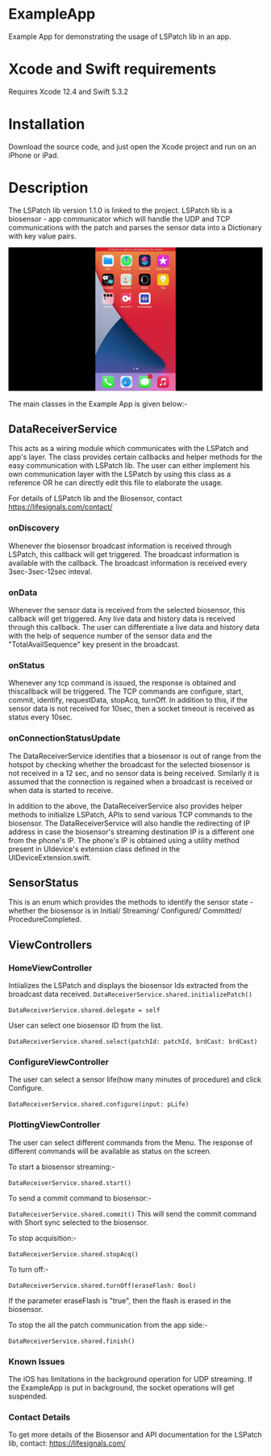 

# ExampleApp
Example App for demonstrating the usage of LSPatch lib in an app.

# Xcode and Swift requirements
Requires Xcode 12.4 and Swift 5.3.2

# Installation
Download the source code, and just open the Xcode project and run on an iPhone or iPad.

# Description
The LSPatch lib version 1.1.0 is linked to the project. LSPatch lib is a biosensor - app communicator which will handle the UDP and TCP communications with the patch and parses the sensor data into a Dictionary with key value pairs. 

![Demo](Images/sample_app_gif.gif)

The main classes in the Example App is given below:-

## DataReceiverService 
This acts as a wiring module which communicates with the LSPatch and app's layer. The class provides certain callbacks and helper methods for the easy communication with LSPatch lib. The user can either implement his own communication layer with the LSPatch by using this class as a reference OR he can directly edit this file to elaborate the usage. 

For details of LSPatch lib and the Biosensor, contact https://lifesignals.com/contact/

### onDiscovery
Whenever the biosensor broadcast information is received through LSPatch, this callback will get triggered. The broadcast information is available with the callback. The broadcast information is received every 3sec-3sec-12sec inteval.
### onData
Whenever the sensor data is received from the selected biosensor, this callback will get triggered. Any live data and history data is received through this callback. The user can differentiate a live data and history data with the help of sequence number of the sensor data and the "TotalAvailSequence" key present in the broadcast.
### onStatus
Whenever any tcp command is issued, the response is obtained and thiscallback will be triggered. The TCP commands are configure, start, commit, identify, requestData, stopAcq, turnOff. In addition to this, if the sensor data is not received for 10sec, then a socket timeout is received as status every 10sec.
### onConnectionStatusUpdate
The DataReceiverService identifies that a biosensor is out of range from the hotspot by checking whether the broadcast for the selected biosensor is not received in a 12 sec, and no sensor data is being received. Similarly it is assumed that the connection is regained when a broadcast is received or when data is started to receive. 

In addition to the above, the DataReceiverService also provides helper methods to initialize LSPatch, APIs to send various TCP commands to the biosensor. The DataReceiverService will also handle the redirecting of IP address in case the biosensor's streaming destination IP is a different one from the phone's IP. The phone's IP is obtained using a utility method present in UIdevice's extension class defined in the UIDeviceExtension.swift.

## SensorStatus
This is an enum which provides the methods to identify the sensor state - whether the biosensor is in Initial/ Streaming/ Configured/ Committed/ ProcedureCompleted.

## ViewControllers
### HomeViewController
Intiializes the LSPatch and displays the biosensor Ids extracted from the broadcast data received. 
`DataReceiverService.shared.initializePatch()`

`DataReceiverService.shared.delegate = self`

User can select one biosensor ID from the list.

`DataReceiverService.shared.select(patchId: patchId, brdCast: brdCast)`

### ConfigureViewController
The user can select a sensor life(how many minutes of procedure) and click Configure. 

`DataReceiverService.shared.configure(input: pLife)`

### PlottingViewController
The user can select different commands from the Menu. The response of different commands will be available as status on the screen. 

To start a biosensor streaming:-

`DataReceiverService.shared.start()`

To send a commit command to biosensor:-

`DataReceiverService.shared.commit()`
This will send the commit command with Short sync selected to the biosensor.

To stop acquisition:-

`DataReceiverService.shared.stopAcq()`

To turn off:-

`DataReceiverService.shared.turnOff(eraseFlash: Bool)`

If the parameter eraseFlash is "true", then the flash is erased in the biosensor.

To stop the all the patch communication from the app side:- 

`DataReceiverService.shared.finish()`

### Known Issues
The iOS has limitations in the background operation for UDP streaming. If the ExampleApp is put in background, the socket operations will get suspended.

### Contact Details
To get more details of the Biosensor and API documentation for the LSPatch lib, contact: https://lifesignals.com/


